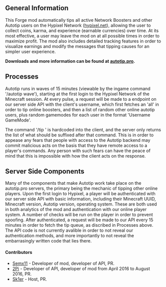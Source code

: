 ## General Information
This Forge mod automatically tips all active Network Boosters and other Autotip users on the Hypixel Network ([hypixel.net](https://hypixel.net)), allowing the user to collect coins, karma, and experience (earnable currencies) over time. At its most effective, a user may leave the mod on at all possible times in order to maximize profit. The mod also includes detailed tracking features in order to visualize earnings and modify the messages that tipping causes for an simpler user experience. 

**Downloads and more information can be found at [autotip.pro](https://autotip.pro).**


## Processes
Autotip runs in waves of 15 minutes (viewable by the ingame command '/autotip wave'), starting at the first login to the Hypixel Network of the Minecraft session. At every pulse, a request will be made to a endpoint on our server side API with the client's username, which first fetches an 'all' in order to tip online boosters, and then a list of random other online autotip users, plus random gamemodes for each user in the format 'Username GameMode'. 

The command '/tip ' is hardcoded into the client, and the server only returns the list of what should be suffixed after that command. This is in order to appease any fears that people with access to the Autotip backend may commit malicious acts on the basis that they have remote access to a player's commands. Any person with such fears can have the peace of mind that this is impossible with how the client acts on the response.


## Server Side Components
Many of the components that make Autotip work take place on the autotip.pro servers, the primary being the mechanic of tipping other online players. Upon the first login to Hypixel, a player will be authenticated with our server side API with basic information, including their Minecraft UUID, Minecraft version, Autotip version, operating system. These are both used in both analytics of the mod and authentication with our online player system. A number of checks will be run on the player in order to prevent spoofing. After authenticated, a request will be made to our API every 15 minutes in order to fetch the tip queue, as discribed in Processes above. The API code is not currently avalible in order to not reveal our authentication methods, and more importantly to not reveal the embarrasingly written code that lies there.

#### Contributors
- [Semx11](https://hypixel.net/members/semx11.20123) - Developer of mod, developer of API, PR. 
- [2Pi](https://hypixel.net/members/2pi.22108) - Developer of API, developer of mod from April 2016 to August 2016, PR.
- [Sk1er](https://hypixel.net/members/sk1er.199731) - Host, PR.
